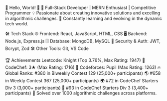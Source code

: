 🌟 Hello, World! 👋
🚀 Full-Stack Developer | MERN Enthusiast | Competitive Programmer
💡 Passionate about creating innovative solutions and excelling in algorithmic challenges.
🌱 Constantly learning and evolving in the dynamic tech world.


🛠️ Tech Stack
🌐 Frontend: React, JavaScript, HTML, CSS
🖥️ Backend: Node.js, Express.js
🗄️ Database: MongoDB, MySQL
🔐 Security & Auth: JWT, Bcrypt, Zod
🛠️ Other Tools: Git, VS Code


🏆 Achievements
Leetcode: Knight (Top 3.76%, Max Rating: 1947) 🏅
CodeChef: 3★ (Max Rating: 1716) 🍴
Codeforces: Pupil (Max Rating: 1263) 🔥
Global Ranks:
#380 in Biweekly Contest 129 (25,000+ participants) 🌎
#658 in Weekly Contest 367 (25,000+ participants) 🌍
#72 in CodeChef Starters Div 3 (3,000+ participants) 🚀
#93 in CodeChef Starters Div 3 (3,400+ participants) 🚀
Solved over 1000 algorithmic challenges across platforms.
